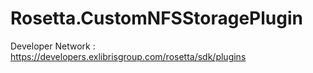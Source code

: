 # Rosetta.CustomNFSStoragePlugin

Developer Network : https://developers.exlibrisgroup.com/rosetta/sdk/plugins
